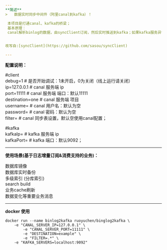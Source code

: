 ```yaml
---
**简述**
>   数据实时同步中间件（阿里canal到kafka）！

 本项目是打通canal、kafka的桥梁；  
 基本原理：  
 canal解析binlog的数据，由syncClient订阅，然后实时推送到kafka；如果kafka服务异常，syncClient会回滚操作；canal、kafka异常退出，都不会影响数据的传输；


改写自:[syncClient](https://github.com/sasou/syncClient)

---
```


**配置说明：**

#client  
debug=1           # 是否开始调试：1未开启，0为关闭（线上运行请关闭）  
ip=127.0.0.1      # canal 服务端 ip  
port=11111        # canal 服务端 端口：默认11111  
destination=one   # canal 服务端 项目  
username=         # canal 用户名：默认为空  
password=         # canal 密码：默认为空  
filter=           # canal 同步表设置，默认空使用canal配置；  

#kafka  
kafkaIp=          # kafka 服务端 ip  
kafkaPort=        # kafka 端口：默认9092；  

---

**使用场景(基于日志增量订阅&消费支持的业务)：**

数据库镜像  
数据库实时备份  
多级索引 (分库索引)  
search build  
业务cache刷新  
数据变化等重要业务消息  


---
**docker 使用**
```
docker run --name binlog2kafka ruoyuchen/binglog2kafka \
	-e "CANAL_SERVER_IP=127.0.0.1" \
        -e "CANAL_SERVER_PORT=11111" \
        -e "DESTINATION=example" \
        -e "FILTER=.*" \
	-e "KAFKA_SERVERS=localhost:9092"
	
```
